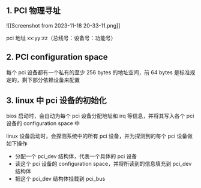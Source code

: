 
## 1. PCI 物理寻址

![[Screenshot from 2023-11-18 20-33-11.png]]

pci 地址 xx:yy:zz（总线号：设备号：功能号）

## 2. PCI configuration space

每个 pci 设备都有一个私有的至少 256 bytes 的地址空间，前 64 bytes 是标准规定的，剩下部分依赖设备来配置


## 3. linux 中 pci 设备的初始化 

bios 启动时，会自动为每个 pci 设备分配地址和 irq 等信息，并将其写入各个 pci 设备的 configuration space 中

linux 设备启动时，会探测系统中的所有 pci 设备，并为探测到的每个 pci 设备做如下操作

* 分配一个 pci_dev 结构体，代表一个具体的 pci 设备
* 读这个 pci 设备的 configuration space，并将所读到的信息填充到 pci_dev 结构体
* 把这个 pci_dev 结构体挂载到 pci_bus
